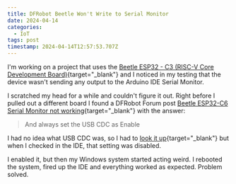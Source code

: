 ```yaml
---
title: DFRobot Beetle Won't Write to Serial Monitor
date: 2024-04-14
categories:
  - IoT
tags: post
timestamp: 2024-04-14T12:57:53.707Z
---
```


I'm working on a project that uses the [Beetle ESP32 - C3 (RISC-V Core Development Board)](https://www.dfrobot.com/product-2566.html){target="_blank"} and I noticed in my testing that the device wasn't sending any output to the Arduino IDE Serial Monitor. 

I scratched my head for a while and couldn't figure it out. Right before I pulled out a different board I found a DFRobot Forum post [Beetle ESP32-C6 Serial Monitor not working](https://www.dfrobot.com/forum/topic/334036){target="_blank"} with the answer:

> And always set the USB CDC as Enable

I had no idea what USB CDC was, so I had to [look it up](https://espressif-docs.readthedocs-hosted.com/projects/arduino-esp32/en/latest/api/usb_cdc.html){target="_blank"} but when I checked in the IDE, that setting was disabled. 

I enabled it, but then my Windows system started acting weird. I rebooted the system, fired up the IDE and everything worked as expected. Problem solved. 
